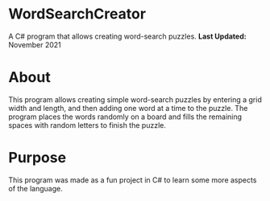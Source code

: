 # WordSearchCreator
A C# program that allows creating word-search puzzles.
**Last Updated:** November 2021

# About
This program allows creating simple word-search puzzles by entering a grid width and length, and then adding one word at a time to the puzzle. The program places the words randomly on a board and fills the remaining spaces with random letters to finish the puzzle.

# Purpose
This program was made as a fun project in C# to learn some more aspects of the language.
